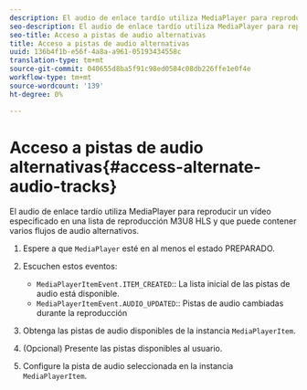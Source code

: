 ```yaml
---
description: El audio de enlace tardío utiliza MediaPlayer para reproducir un vídeo especificado en una lista de reproducción M3U8 HLS y que puede contener varios flujos de audio alternativos.
seo-description: El audio de enlace tardío utiliza MediaPlayer para reproducir un vídeo especificado en una lista de reproducción M3U8 HLS y que puede contener varios flujos de audio alternativos.
seo-title: Acceso a pistas de audio alternativas
title: Acceso a pistas de audio alternativas
uuid: 136b4f1b-e56f-4a8a-a961-05193434558c
translation-type: tm+mt
source-git-commit: 040655d8ba5f91c98ed0584c08db226ffe1e0f4e
workflow-type: tm+mt
source-wordcount: '139'
ht-degree: 0%

---
```



# Acceso a pistas de audio alternativas{#access-alternate-audio-tracks}

El audio de enlace tardío utiliza MediaPlayer para reproducir un vídeo especificado en una lista de reproducción M3U8 HLS y que puede contener varios flujos de audio alternativos.

1. Espere a que `MediaPlayer` esté en al menos el estado PREPARADO.
1. Escuchen estos eventos:

   * `MediaPlayerItemEvent.ITEM_CREATED`:: La lista inicial de las pistas de audio está disponible.
   * `MediaPlayerItemEvent.AUDIO_UPDATED`:: Pistas de audio cambiadas durante la reproducción

1. Obtenga las pistas de audio disponibles de la instancia `MediaPlayerItem`.
1. (Opcional) Presente las pistas disponibles al usuario.
1. Configure la pista de audio seleccionada en la instancia `MediaPlayerItem`.
